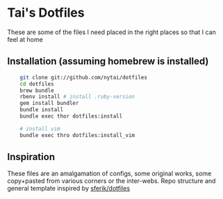 # Tai's Dotfiles

These are some of the files I need placed in the right places so that I can feel at home

## Installation (assuming homebrew is installed)

```bash
    git clone git://github.com/nytai/dotfiles
    cd dotfiles
    brew bundle
    rbenv install # install .ruby-version
    gem install bundler
    bundle install
    bundle exec thor dotfiles:install

    # install vim
    bundle exec thro dotfiles:install_vim
```

## Inspiration

These files are an amalgamation of configs, some original works, some copy+pasted from various corners or the inter-webs. Repo structure and general template inspired by [sferik/dotfiles](https://github.com/sferik/dotfiles)
